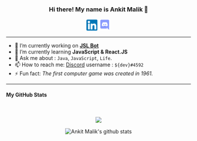 <h3 align="center"> Hi there! My name is Ankit Malik 👋 </h3>

<p align="center">
  <a href="https://www.linkedin.com/in/ankitmalik0320/"><img src="/images/linkedin.png" width="30px" height="30px"></a>  
  <a href="https://discord.com/invite/8kdx63YsDf"><img src="/images/discord_logo.png" width="32px" height="32px"></a>
</p>

-----

- 🔭 I’m currently working on [**JSL Bot**](https://github.com/DiabolusGX/JSL)
- 🌱 I’m currently learning **JavaScript & React.JS**
- 💬 Ask me about : `Java`, `JavaScript`, `Life`.
- 📫 How to reach me: [Discord](https://discord.com/invite/8kdx63YsDf) username : `${dev}#4592`
- ⚡ Fun fact: *The first computer game was created in 1961.*

-----

<!--- 
- 😄 Pronouns: **He**
- 👯 I’m looking to collaborate on ...
- 🤔 I’m looking for help with ... 
--->

#### My GitHub Stats
<br>
<p align="center">
  <img align="center" src="https://github-readme-stats.vercel.app/api/top-langs/?username=DiabolusGX&title_color=9580ff&icon_color=42b463&text_color=9f9f9f&bg_color=282a35&hide_langs_below=1&layout=compact" />
</p>
<p align="center">
  <img align="center" src="https://github-readme-stats.vercel.app/api?username=DiabolusGX&show_icons=true&title_color=9580ff&icon_color=42b463&text_color=9f9f9f&bg_color=282a35" alt="Ankit Malik's github stats"/>
</p>
